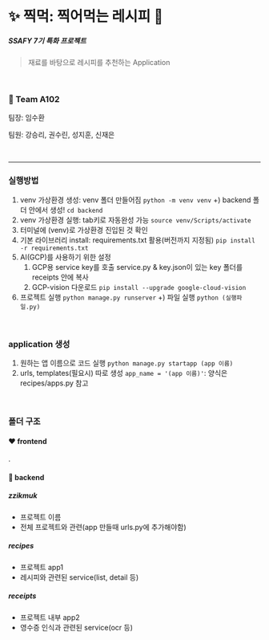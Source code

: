 # :sparkles: 찍먹: 찍어먹는 레시피 :fork_and_knife:

##### SSAFY 7기 특화 프로젝트

> 재료를 바탕으로 레시피를 추천하는 Application

<br>

### :crown: Team A102

팀장: 임수환

팀원: 강승리, 권수린, 성지훈, 신재은



<br>

---

### 실행방법

1. venv 가상환경 생성: venv 폴더 만들어짐
   `python -m venv venv`
   +) backend 폴더 안에서 생성! `cd backend`
2. venv 가상환경 실행: tab키로 자동완성 가능
   `source venv/Scripts/activate`
3. 터미널에 (venv)로 가상환경 진입된 것 확인
4. 기본 라이브러리 install: requirements.txt 활용(버전까지 지정됨)
   `pip install -r requirements.txt`
5. AI(GCP)를 사용하기 위한 설정
   1. GCP용 service key를 호출
      service.py & key.json이 있는 key 폴더를 receipts 안에 복사
   2. GCP-vision 다운로드
      `pip install --upgrade google-cloud-vision`
6. 프로젝트 실행
   `python manage.py runserver`
   +) 파일 실행
   `python (실행파일.py)`

<br>

### application 생성

1. 원하는 앱 이름으로 코드 실행
   `python manage.py startapp (app 이름)`
2. urls, templates(필요시) 따로 생성
   `app_name = '(app 이름)'`: 양식은 recipes/apps.py 참고

<br>

### 폴더 구조

#### :heart: frontend

.



#### :blue_heart: backend

##### zzikmuk

- 프로젝트 이름
- 전체 프로젝트와 관련(app 만들때 urls.py에 추가해야함)

##### recipes

- 프로젝트 app1
- 레시피와 관련된 service(list, detail 등)

##### receipts

- 프로젝트 내부 app2
- 영수증 인식과 관련된 service(ocr 등)
